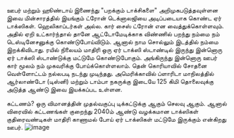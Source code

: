 ஊபர் மற்றும் ஹூண்டாய் இணைந்து "பறக்கும் டாக்சிகளை" அறிமுகபடுத்தவுள்ளன
இவை மின்சாரத்தில் இயங்கும் ட்ரோன் டெக்னாலஜியை அடிப்படையாக கொண்ட ஏர் டாக்ஸிகள். ஹெலிகாப்டர்கள் அல்ல. 
கார் சைஸ் ட்ரோன் என வைத்துக்கொள்ளவும். அதில் ஏறி உட்கார்ந்தால் தானே ஆட்டோமேடிக்காக விண்ணில் 
பறந்து நம்மை நம் டெஸ்டினேசனுக்கு கொண்டுபோய்விடும்.
ஆனால் நாம சொல்லும் இடத்தில் நம்மை இறக்கிவிடாது. ரயில் நிலையம் மாதிரி ஒரு ஏர் டாக்ஸி ஸ்டாண்டில்
இருந்து இன்னொரு ஏர் டாக்ஸி ஸ்டாண்டுக்கு மட்டுமே கொண்டுபோகும். அங்கிருந்து இன்னொரு ஊபர் கார் மூலம் 
நம் முகவரிக்கு போய்க்கொள்ளலாம்.
தென் கொரியாவில் சோதனை வெள்ளோட்டம் நல்லபடி நடந்து முடிந்தது. அமெரிக்காவில் ப்ளாரிடா மாநிலத்தில் 
ஆர்லாண்டோ (டிஸ்னி) மற்றும் டாம்பா நகருக்கு இடையே 125 கிமி தொலைவுக்கு அடுத்த ஆண்டு இவை இயக்கப்பட உள்ளன.

கட்டணம்?  ஒரு விமானத்தின் முதல்வகுப்பு டிக்கட்டுக்கு ஆகும் செலவு ஆகும். ஆனால் விரைவில் கட்டணங்கள் குறைந்து 2040ம் 
ஆண்டு வழக்கமான டாக்ஸிகள் குதிரைவண்டிகள் மாதிரி காணாமல் போய் ஏர் டாக்ஸிகள் மட்டுமே இருக்கும் என்கிறது ஊபர்.
![image](https://user-images.githubusercontent.com/38104778/145964679-d9d7b7e9-d9d7-4a86-b17e-7684602c6b66.png)
